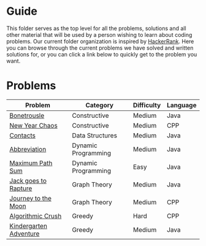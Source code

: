 # Guide

This folder serves as the top level for all the problems, solutions and all other material that will be used by a person wishing to learn about coding problems.
Our current folder organization is inspired by [HackerRank](https://www.hackerrank.com/domains/algorithms).
Here you can browse through the current problems we have solved and written solutions for, or you can click a link below to quickly get to the problem you want.

# Problems

| Problem                                                             | Category            | Difficulty | Language |
|---------------------------------------------------------------------|---------------------|------------|----------|
| [Bonetrousle](/Guide/Constructive/Bonetrousle)                      | Constructive        | Medium     | Java     |
| [New Year Chaos](/Guide/Constructive/New%20Year%20Chaos)            | Constructive        | Medium     | CPP      |
| [Contacts](/Guide/Data%20Structures/Contacts)                       | Data Structures     | Medium     | Java     |
| [Abbreviation](/Guide/DynamicProgramming/Abbreviation)              | Dynamic Programming | Medium     | Java     |
| [Maximum Path Sum](/Guide/DynamicProgramming/Maximum%20Path%20Sum)  | Dynamic Programming | Easy       | Java     |
| [Jack goes to Rapture](/Guide/GraphTheory/JackGoesToRapture)        | Graph Theory        | Medium     | Java     |
| [Journey to the Moon](/Guide/GraphTheory/Journey%20to%20the%20Moon) | Graph Theory        | Medium     | CPP      |
| [Algorithmic Crush](/Guide/Greedy/Algorithmic%20Crush)              | Greedy              | Hard       | CPP      |
| [Kindergarten Adventure](/Guide/Greedy/Kindergarten%20Adventure)    | Greedy              | Medium     | Java     |
